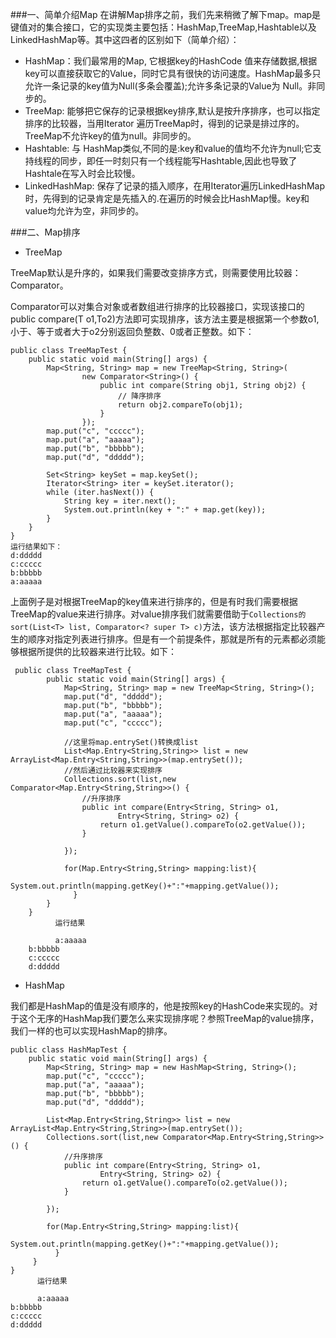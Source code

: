 ###一、简单介绍Map
在讲解Map排序之前，我们先来稍微了解下map。map是键值对的集合接口，它的实现类主要包括：HashMap,TreeMap,Hashtable以及LinkedHashMap等。其中这四者的区别如下（简单介绍）：

- HashMap：我们最常用的Map, 它根据key的HashCode
    值来存储数据,根据key可以直接获取它的Value，同时它具有很快的访问速度。HashMap最多只允许一条记录的key值为Null(多条会覆盖);允许多条记录的Value为 Null。非同步的。
- TreeMap: 能够把它保存的记录根据key排序,默认是按升序排序，也可以指定排序的比较器，当用Iterator
    遍历TreeMap时，得到的记录是排过序的。TreeMap不允许key的值为null。非同步的。
- Hashtable: 与 HashMap类似,不同的是:key和value的值均不允许为null;它支持线程的同步，即任一时刻只有一个线程能写Hashtable,因此也导致了Hashtale在写入时会比较慢。
- LinkedHashMap: 保存了记录的插入顺序，在用Iterator遍历LinkedHashMap时，先得到的记录肯定是先插入的.在遍历的时候会比HashMap慢。key和value均允许为空，非同步的。

###二、Map排序

- TreeMap

TreeMap默认是升序的，如果我们需要改变排序方式，则需要使用比较器：Comparator。

Comparator可以对集合对象或者数组进行排序的比较器接口，实现该接口的public compare(T o1,To2)方法即可实现排序，该方法主要是根据第一个参数o1,小于、等于或者大于o2分别返回负整数、0或者正整数。如下：

    public class TreeMapTest {
        public static void main(String[] args) {
            Map<String, String> map = new TreeMap<String, String>(
                    new Comparator<String>() {
                        public int compare(String obj1, String obj2) {
                            // 降序排序
                            return obj2.compareTo(obj1);
                        }
                    });
            map.put("c", "ccccc");
            map.put("a", "aaaaa");
            map.put("b", "bbbbb");
            map.put("d", "ddddd");
     
            Set<String> keySet = map.keySet();
            Iterator<String> iter = keySet.iterator();
            while (iter.hasNext()) {
                String key = iter.next();
                System.out.println(key + ":" + map.get(key));
            }
        }
    }
    运行结果如下：
    d:ddddd
    c:ccccc
    b:bbbbb
    a:aaaaa

上面例子是对根据TreeMap的key值来进行排序的，但是有时我们需要根据TreeMap的value来进行排序。对value排序我们就需要借助于`Collections的sort(List<T> list, Comparator<? super T> c)`方法，该方法根据指定比较器产生的顺序对指定列表进行排序。但是有一个前提条件，那就是所有的元素都必须能够根据所提供的比较器来进行比较。如下：

     public class TreeMapTest {
            public static void main(String[] args) {
                Map<String, String> map = new TreeMap<String, String>();
                map.put("d", "ddddd");
                map.put("b", "bbbbb");
                map.put("a", "aaaaa");
                map.put("c", "ccccc");
         
                //这里将map.entrySet()转换成list
                List<Map.Entry<String,String>> list = new ArrayList<Map.Entry<String,String>>(map.entrySet());
                //然后通过比较器来实现排序
                Collections.sort(list,new Comparator<Map.Entry<String,String>>() {
                    //升序排序
                    public int compare(Entry<String, String> o1,
                            Entry<String, String> o2) {
                        return o1.getValue().compareTo(o2.getValue());
                    }
         
                });
         
                for(Map.Entry<String,String> mapping:list){ 
                       System.out.println(mapping.getKey()+":"+mapping.getValue()); 
                  } 
            }
        }
              运行结果
        
              a:aaaaa
        b:bbbbb
        c:ccccc
        d:ddddd
    
- HashMap

我们都是HashMap的值是没有顺序的，他是按照key的HashCode来实现的。对于这个无序的HashMap我们要怎么来实现排序呢？参照TreeMap的value排序，我们一样的也可以实现HashMap的排序。

    public class HashMapTest {
        public static void main(String[] args) {
            Map<String, String> map = new HashMap<String, String>();
            map.put("c", "ccccc");
            map.put("a", "aaaaa");
            map.put("b", "bbbbb");
            map.put("d", "ddddd");
     
            List<Map.Entry<String,String>> list = new ArrayList<Map.Entry<String,String>>(map.entrySet());
            Collections.sort(list,new Comparator<Map.Entry<String,String>>() {
                //升序排序
                public int compare(Entry<String, String> o1,
                        Entry<String, String> o2) {
                    return o1.getValue().compareTo(o2.getValue());
                }
     
            });
     
            for(Map.Entry<String,String> mapping:list){ 
                   System.out.println(mapping.getKey()+":"+mapping.getValue()); 
              } 
         }
    }
          运行结果
    
          a:aaaaa
    b:bbbbb
    c:ccccc
    d:ddddd
